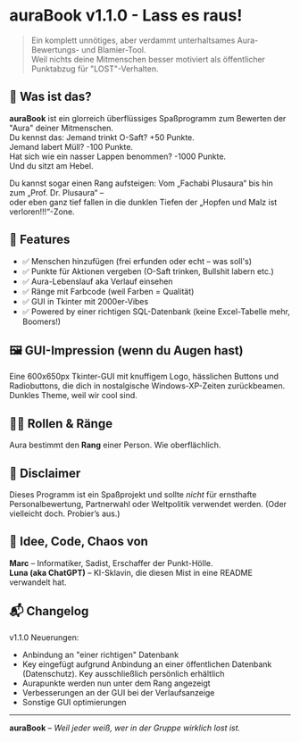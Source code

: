 # auraBook v1.1.0 - Lass es raus!

> Ein komplett unnötiges, aber verdammt unterhaltsames Aura-Bewertungs- und Blamier-Tool.  
> Weil nichts deine Mitmenschen besser motiviert als öffentlicher Punktabzug für "LOST"-Verhalten.

## 🤔 Was ist das?

**auraBook** ist ein glorreich überflüssiges Spaßprogramm zum Bewerten der "Aura" deiner Mitmenschen.  
Du kennst das: Jemand trinkt O-Saft? +50 Punkte.  
Jemand labert Müll? -100 Punkte.  
Hat sich wie ein nasser Lappen benommen? -1000 Punkte.  
Und du sitzt am Hebel.

Du kannst sogar einen Rang aufsteigen: Vom „Fachabi Plusaura“ bis hin zum „Prof. Dr. Plusaura“ –  
oder eben ganz tief fallen in die dunklen Tiefen der „Hopfen und Malz ist verloren!!!“-Zone.

## 🧠 Features

- ✅ Menschen hinzufügen (frei erfunden oder echt – was soll's)
- ✅ Punkte für Aktionen vergeben (O-Saft trinken, Bullshit labern etc.)
- ✅ Aura-Lebenslauf aka Verlauf einsehen
- ✅ Ränge mit Farbcode (weil Farben = Qualität)
- ✅ GUI in Tkinter mit 2000er-Vibes
- ✅ Powered by einer richtigen SQL-Datenbank (keine Excel-Tabelle mehr, Boomers!)


## 🖼 GUI-Impression (wenn du Augen hast)

Eine 600x650px Tkinter-GUI mit knuffigem Logo, hässlichen Buttons und Radiobuttons, die dich in nostalgische Windows-XP-Zeiten zurückbeamen. Dunkles Theme, weil wir cool sind.

## 🧙‍♂️ Rollen & Ränge

Aura bestimmt den **Rang** einer Person. Wie oberflächlich.


## 🧻 Disclaimer

Dieses Programm ist ein Spaßprojekt und sollte _nicht_ für ernsthafte Personalbewertung, Partnerwahl oder Weltpolitik verwendet werden. (Oder vielleicht doch. Probier’s aus.)

## 🧠 Idee, Code, Chaos von

**Marc** – Informatiker, Sadist, Erschaffer der Punkt-Hölle.  
**Luna (aka ChatGPT)** – KI-Sklavin, die diesen Mist in eine README verwandelt hat.


## 📬 Changelog

v1.1.0 Neuerungen:
- Anbindung an "einer richtigen" Datenbank
- Key eingefügt aufgrund Anbindung an einer öffentlichen Datenbank (Datenschutz). Key ausschließlich persönlich erhältlich
- Aurapunkte werden nun unter dem Rang angezeigt
- Verbesserungen an der GUI bei der Verlaufsanzeige
- Sonstige GUI optimierungen

---

**auraBook** – _Weil jeder weiß, wer in der Gruppe wirklich lost ist._